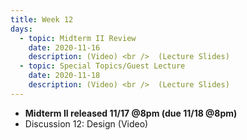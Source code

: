 ```yaml
---
title: Week 12
days:
  - topic: Midterm II Review
    date: 2020-11-16
    description: (Video) <br />  (Lecture Slides)
  - topic: Special Topics/Guest Lecture
    date: 2020-11-18
    description: (Video) <br />  (Lecture Slides)
---
```


- **Midterm II released 11/17 @8pm (due 11/18 @8pm)**
- Discussion 12: Design (Video)






